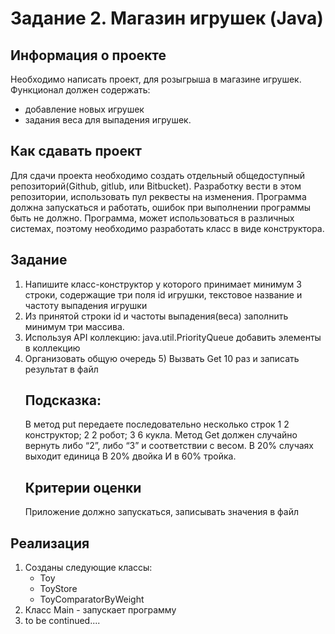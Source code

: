 # Задание 2. Магазин игрушек (Java) 

## Информация о проекте
Необходимо написать проект, для розыгрыша в магазине игрушек. Функционал
должен содержать: 
- добавление новых игрушек
- задания веса для выпадения игрушек.
## Как сдавать проект
Для сдачи проекта необходимо создать отдельный общедоступный
репозиторий(Github, gitlub, или Bitbucket). Разработку вести в этом
репозитории, использовать пул реквесты на изменения. Программа должна
запускаться и работать, ошибок при выполнении программы быть не должно.
Программа, может использоваться в различных системах, поэтому необходимо
разработать класс в виде конструктора.
## Задание
1) Напишите класс-конструктор у которого принимает минимум 3 строки,
   содержащие три поля id игрушки, текстовое название и частоту выпадения
   игрушки
2) Из принятой строки id и частоты выпадения(веса) заполнить минимум три
   массива.
3) Используя API коллекцию: java.util.PriorityQueue добавить элементы в
   коллекцию
4) Организовать общую очередь 5) Вызвать Get 10 раз и записать результат в
   файл
   ## Подсказка:
   В метод put передаете последовательно несколько строк
   1 2 конструктор;
   2 2 робот;
   3 6 кукла.
   Метод Get должен случайно вернуть либо “2”, либо “3” и соответствии с весом.
   В 20% случаях выходит единица
   В 20% двойка
   И в 60% тройка.
   ## Критерии оценки
   Приложение должно запускаться, записывать значения в файл
## Реализация

1) Созданы следующие классы:
   - Toy
   - ToyStore
   - ToyComparatorByWeight
2) Класс Main - запускает программу
3) to be continued....
